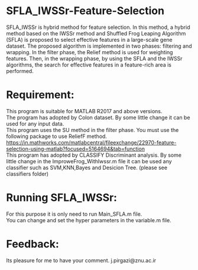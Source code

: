 <h1> SFLA_IWSSr-Feature-Selection </h1>

 SFLA_IWSSr is hybrid method for feature selection. In this method, a hybrid method based on the IWSSr method and Shuffled Frog Leaping Algorithm (SFLA) is proposed to select effective features in a large-scale gene dataset. The proposed algorithm is implemented in two phases: filtering and wrapping. In the filter phase, the Relief method is used for weighting features. Then, in the wrapping phase, by using the SFLA and the IWSSr algorithms, the search for effective features in a feature-rich area is performed.

 <h1> Requirement: </h1> 

This program is suitable for MATLAB R2017 and above versions. <br>
The program has adopted by Colon dataset. By some little change it can be used for any input data. <br>
This program uses the SU method in the filter phase. You must use the following package to use ReliefF method.
https://in.mathworks.com/matlabcentral/fileexchange/22970-feature-selection-using-matlab?focused=5164694&tab=function <br>
This program has adopted by CLASSIFY Discriminant analysis. By some little change in the ImproweFrog_WithIwssr.m file it can be used any classifier such as SVM,KNN,Bayes and Desicion Tree. (please see classifiers folder)<br>


<h1> Running SFLA_IWSSr: </h1>
For this purpose it is only need to run Main_SFLA.m file. <br>
You can change and set the hyper parameters in the variable.m file.

<h1> Feedback: </h1>
Its pleasure for me to have your comment. j.pirgazi@znu.ac.ir

